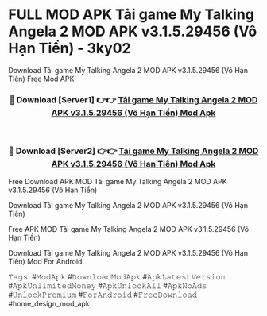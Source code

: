 # FULL MOD APK Tải game My Talking Angela 2 MOD APK v3.1.5.29456 (Vô Hạn Tiền) - 3ky02
Download Tải game My Talking Angela 2 MOD APK v3.1.5.29456 (Vô Hạn Tiền) Free Mod APK

<div align="center">
<h3>🔴 Download [Server1] 👉👉 <a href="https://apk-comot.site?title=Tải_game_My_Talking_Angela_2_MOD_APK_v3.1.5.29456_(Vô_Hạn_Tiền)">Tải game My Talking Angela 2 MOD APK v3.1.5.29456 (Vô Hạn Tiền) Mod Apk</a></h3><br>

<h3>🔴 Download [Server2] 👉👉 <a href="https://apk-comot.site?title=Tải_game_My_Talking_Angela_2_MOD_APK_v3.1.5.29456_(Vô_Hạn_Tiền)">Tải game My Talking Angela 2 MOD APK v3.1.5.29456 (Vô Hạn Tiền) Mod Apk</a></h3>
</div>


Free Download APK MOD Tải game My Talking Angela 2 MOD APK v3.1.5.29456 (Vô Hạn Tiền)

Download Tải game My Talking Angela 2 MOD APK v3.1.5.29456 (Vô Hạn Tiền) 

Free APK MOD Tải game My Talking Angela 2 MOD APK v3.1.5.29456 (Vô Hạn Tiền) 

Download Tải game My Talking Angela 2 MOD APK v3.1.5.29456 (Vô Hạn Tiền) Mod For Android

𝚃𝚊𝚐𝚜: #𝙼𝚘𝚍𝙰𝚙𝚔 #𝙳𝚘𝚠𝚗𝚕𝚘𝚊𝚍𝙼𝚘𝚍𝙰𝚙𝚔 #𝙰𝚙𝚔𝙻𝚊𝚝𝚎𝚜𝚝𝚅𝚎𝚛𝚜𝚒𝚘𝚗 #𝙰𝚙𝚔𝚄𝚗𝚕𝚒𝚖𝚒𝚝𝚎𝚍𝙼𝚘𝚗𝚎𝚢 #𝙰𝚙𝚔𝚄𝚗𝚕𝚘𝚌𝚔𝙰𝚕𝚕 #𝙰𝚙𝚔𝙽𝚘𝙰𝚍𝚜 #𝚄𝚗𝚕𝚘𝚌𝚔𝙿𝚛𝚎𝚖𝚒𝚞𝚖 #𝙵𝚘𝚛𝙰𝚗𝚍𝚛𝚘𝚒𝚍 #𝙵𝚛𝚎𝚎𝙳𝚘𝚠𝚗𝚕𝚘𝚊𝚍 #home_design_mod_apk